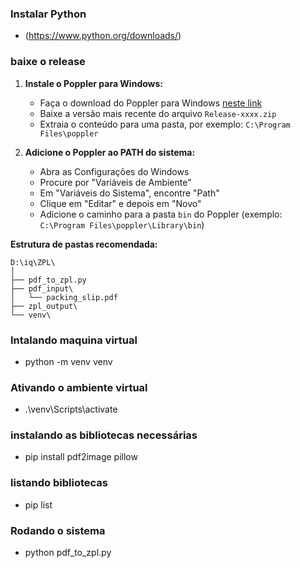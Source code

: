 ### Instalar Python
- (https://www.python.org/downloads/)

### baixe o release
1. **Instale o Poppler para Windows:**
   - Faça o download do Poppler para Windows [neste link](https://github.com/oschwartz10612/poppler-windows/releases/)
   - Baixe a versão mais recente do arquivo `Release-xxxx.zip`
   - Extraia o conteúdo para uma pasta, por exemplo: `C:\Program Files\poppler`

2. **Adicione o Poppler ao PATH do sistema:**
   - Abra as Configurações do Windows
   - Procure por "Variáveis de Ambiente"
   - Em "Variáveis do Sistema", encontre "Path"
   - Clique em "Editar" e depois em "Novo"
   - Adicione o caminho para a pasta `bin` do Poppler (exemplo: `C:\Program Files\poppler\Library\bin`)


**Estrutura de pastas recomendada:**
```
D:\iq\ZPL\
│
├── pdf_to_zpl.py
├── pdf_input\
│   └── packing_slip.pdf
├── zpl_output\
└── venv\
```

### Intalando maquina virtual
- python -m venv venv

### Ativando o ambiente virtual
- .\venv\Scripts\activate

### instalando as bibliotecas necessárias
- pip install pdf2image pillow

### listando bibliotecas
- pip list

### Rodando o sistema
- python pdf_to_zpl.py